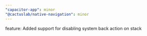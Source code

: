 ```yaml
---
"capacitor-app": minor
"@cactuslab/native-navigation": minor
---
```


feature: Added support for disabling system back action on stack
